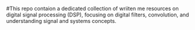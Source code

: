 #This repo contaion a dedicated collection of wriiten me resources on digital signal processing (DSP), focusing on digital filters, convolution, and understanding signal and systems concepts.
